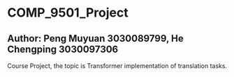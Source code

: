 # COMP_9501_Project
## Author: Peng Muyuan 3030089799, He Chengping 3030097306
Course Project, the topic is Transformer implementation of translation tasks.
